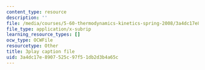 ```yaml
---
content_type: resource
description: ''
file: /media/courses/5-60-thermodynamics-kinetics-spring-2008/3a4dc17e8907525c97f51db2d3b4a65c_lLdUm6AU0aw.vtt
file_type: application/x-subrip
learning_resource_types: []
ocw_type: OCWFile
resourcetype: Other
title: 3play caption file
uid: 3a4dc17e-8907-525c-97f5-1db2d3b4a65c
---
```

